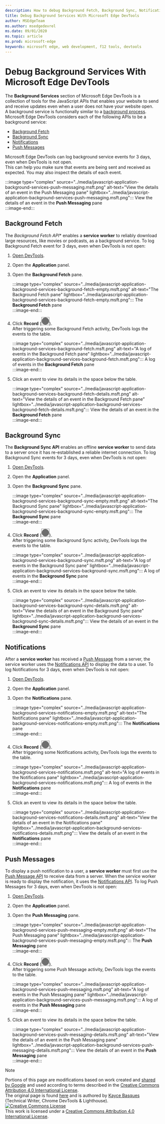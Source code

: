 ```yaml
---
description: How to debug Background Fetch, Background Sync, Notifications, and Push Messages with Microsoft Edge DevTools.
title: Debug Background Services With Microsoft Edge DevTools
author: MSEdgeTeam
ms.author: msedgedevrel
ms.date: 09/01/2020 
ms.topic: article
ms.prod: microsoft-edge
keywords: microsoft edge, web development, f12 tools, devtools
---
```

<!-- Copyright Kayce Basques 
   Licensed under the Apache License, Version 2.0 (the "License");
   you may not use this file except in compliance with the License.
   You may obtain a copy of the License at

       https://www.apache.org/licenses/LICENSE-2.0
       
   Unless required by applicable law or agreed to in writing, software
   distributed under the License is distributed on an "AS IS" BASIS,
   WITHOUT WARRANTIES OR CONDITIONS OF ANY KIND, either express or implied.
   See the License for the specific language governing permissions and
   limitations under the License.  -->  





# Debug Background Services With Microsoft Edge DevTools   



The **Background Services** section of Microsoft Edge DevTools is a collection of tools for the JavaScript APIs that enables your website to send and receive updates even when a user does not have your website open.  
A background service is functionally similar to a [background process][WikiBackgroundProcess].  
Microsoft Edge DevTools considers each of the following APIs to be a background service:  

*   [Background Fetch](#background-fetch)  
*   [Background Sync](#background-sync)  
*   [Notifications](#notifications)  
*   [Push Messages](#push-messages)  
    
Microsoft Edge DevTools can log background service events for 3 days, even when DevTools is not open.  
This can help you make sure that events are being sent and received as expected.  You may also inspect the details of each event.  

:::image type="complex" source="../media/javascript-application-background-services-push-messaging.msft.png" alt-text="View the details of an event in the Push Messaging pane" lightbox="../media/javascript-application-background-services-push-messaging.msft.png":::
   View the details of an event in the **Push Messaging** pane  
:::image-end:::  

## Background Fetch   

The *Background Fetch API** enables a **service worker** to reliably download large resources, like movies or podcasts, as a background service.  To log Background Fetch event for 3 days, even when DevTools is not open:  

<!--Todo: add background fetch api section when available -->  

1.  [Open DevTools][OpenDevTools].  
1.  Open the **Application** panel.  
1.  Open the **Background Fetch** pane.  
    
    :::image type="complex" source="../media/javascript-application-background-services-background-fetch-empty.msft.png" alt-text="The Background Fetch pane" lightbox="../media/javascript-application-background-services-background-fetch-empty.msft.png":::
       The **Background Fetch** pane  
    :::image-end:::  
    
1.  Click **Record** \(![Record][ImageRecordIcon]\).  
   After triggering some Background Fetch activity, DevTools logs the events to the table.  
    
    :::image type="complex" source="../media/javascript-application-background-services-background-fetch.msft.png" alt-text="A log of events in the Background Fetch pane" lightbox="../media/javascript-application-background-services-background-fetch.msft.png":::
       A log of events in the **Background Fetch** pane  
    :::image-end:::  
    
1.  Click an event to view its details in the space below the table.  
    
    :::image type="complex" source="../media/javascript-application-background-services-background-fetch-details.msft.png" alt-text="View the details of an event in the Background Fetch pane" lightbox="../media/javascript-application-background-services-background-fetch-details.msft.png":::
       View the details of an event in the **Background Fetch** pane  
    :::image-end:::  
    
## Background Sync   

The **Background Sync API** enables an offline **service worker** to send data to a server once it has re-established a reliable internet connection.  To log Background Sync events for 3 days, even when DevTools is not open:  

<!--Todo: add background sync api section when available -->  

1.  [Open DevTools][OpenDevTools].  
1.  Open the **Application** panel.  
1.  Open the **Background Sync** pane.  
    
    :::image type="complex" source="../media/javascript-application-background-services-background-sync-empty.msft.png" alt-text="The Background Sync pane" lightbox="../media/javascript-application-background-services-background-sync-empty.msft.png":::
       The **Background Sync** pane  
    :::image-end:::  
    
1.  Click **Record** \(![Record][ImageRecordIcon]\).  
   After triggering some Background Sync activity, DevTools logs the events to the table.  
    
    :::image type="complex" source="../media/javascript-application-background-services-background-sync.msft.png" alt-text="A log of events in the Background Sync pane" lightbox="../media/javascript-application-background-services-background-sync.msft.png":::
       A log of events in the **Background Sync** pane  
    :::image-end:::  
    
1.  Click an event to view its details in the space below the table.  
    
    :::image type="complex" source="../media/javascript-application-background-services-background-sync-details.msft.png" alt-text="View the details of an event in the Background Sync pane" lightbox="../media/javascript-application-background-services-background-sync-details.msft.png":::
       View the details of an event in the **Background Sync** pane  
    :::image-end:::  
    
## Notifications 

After a **service worker** has received a [Push Message][MDNPush] from a server, the service worker uses the [Notifications API][MDNNotifications] to display the data to a user.  To log Notifications for 3 days, even when DevTools is not open:  

1.  [Open DevTools][OpenDevTools].  
1.  Open the **Application** panel.  
1.  Open the **Notifications** pane.  
    
    :::image type="complex" source="../media/javascript-application-background-services-notifications-empty.msft.png" alt-text="The Notifications pane" lightbox="../media/javascript-application-background-services-notifications-empty.msft.png":::
       The **Notifications** pane  
    :::image-end:::  
    
1.  Click **Record** \(![Record][ImageRecordIcon]\).  
   After triggering some Notifications activity, DevTools logs the events to the table.  
    
    :::image type="complex" source="../media/javascript-application-background-services-notifications.msft.png" alt-text="A log of events in the Notifications pane" lightbox="../media/javascript-application-background-services-notifications.msft.png":::
       A log of events in the **Notifications** pane  
    :::image-end:::  
    
1.  Click an event to view its details in the space below the table.  
    
    :::image type="complex" source="../media/javascript-application-background-services-notifications-details.msft.png" alt-text="View the details of an event in the Notifications pane" lightbox="../media/javascript-application-background-services-notifications-details.msft.png":::
       View the details of an event in the **Notifications** pane  
    :::image-end:::  
    
## Push Messages 

To display a push notification to a user, a **service worker** must first use the [Push Message API][MDNPush] to receive data from a server.  When the service worker is ready to display the notification, it uses the [Notifications API][MDNNotifications].  To log Push Messages for 3 days, even when DevTools is not open:  

1.  [Open DevTools][OpenDevTools].  
1.  Open the **Application** panel.  
1.  Open the **Push Messaging** pane.  
    
    :::image type="complex" source="../media/javascript-application-background-services-push-messaging-empty.msft.png" alt-text="The Push Messaging pane" lightbox="../media/javascript-application-background-services-push-messaging-empty.msft.png":::
       The **Push Messaging** pane  
    :::image-end:::  
    
1.  Click **Record** \(![Record][ImageRecordIcon]\).  
    After triggering some Push Message activity, DevTools logs the events to the table.  
    
    :::image type="complex" source="../media/javascript-application-background-services-push-messaging.msft.png" alt-text="A log of events in the Push Messaging pane" lightbox="../media/javascript-application-background-services-push-messaging.msft.png":::
       A log of events in the **Push Messaging** pane  
    :::image-end:::  
    
1.  Click an event to view its details in the space below the table.  
    
    :::image type="complex" source="../media/javascript-application-background-services-push-messaging-details.msft.png" alt-text="View the details of an event in the Push Messaging pane" lightbox="../media/javascript-application-background-services-push-messaging-details.msft.png":::
       View the details of an event in the **Push Messaging** pane  
    :::image-end:::  
    
<!--  
 


-->  

<!-- image links -->  

[ImageRecordIcon]: ../media/record-icon.msft.png  

<!-- links -->  

<!--[BackgroundFetchAPI]: ../../../microsoft-edge/devtools-guide-chromium/whats-new/2018/12/background-fetch.md "Background Fetch API"  -->  
<!--[BackgroundSyncAPI]: ../../../microsoft-edge/devtools-guide-chromium/whats-new/2015/12/background-sync.md  "Background Sync API"  -->

[OpenDevTools]: ../open.md "Open Microsoft Edge (Chromium) Developer Tools | Microsoft Docs"  

[MDNNotifications]: https://developer.mozilla.org/docs/Web/API/Notifications_API "Notifications API | MDN"  
[MDNPush]: https://developer.mozilla.org/docs/Web/API/Push_API "Push API | MDN"  
<!--[ServiceWorkerCacheStorage]: https://alphabet.dev/service-workers-cache-storage "Service workers and the Cache Storage API | alphabet.dev"  -->
[WikiBackgroundProcess]: https://en.wikipedia.org/wiki/Background_process "Background process - Wikipedia"  

> [!NOTE]
> Portions of this page are modifications based on work created and [shared by Google][GoogleSitePolicies] and used according to terms described in the [Creative Commons Attribution 4.0 International License][CCA4IL].  
> The original page is found [here](https://developers.google.com/web/tools/chrome-devtools/javascript/background-services) and is authored by [Kayce Basques][KayceBasques] \(Technical Writer, Chrome DevTools \& Lighthouse\).  
[![Creative Commons License][CCby4Image]][CCA4IL]  
This work is licensed under a [Creative Commons Attribution 4.0 International License][CCA4IL].  

[CCA4IL]: https://creativecommons.org/licenses/by/4.0  
[CCby4Image]: https://i.creativecommons.org/l/by/4.0/88x31.png  
[GoogleSitePolicies]: https://developers.google.com/terms/site-policies  
[KayceBasques]: https://developers.google.com/web/resources/contributors/kaycebasques  
